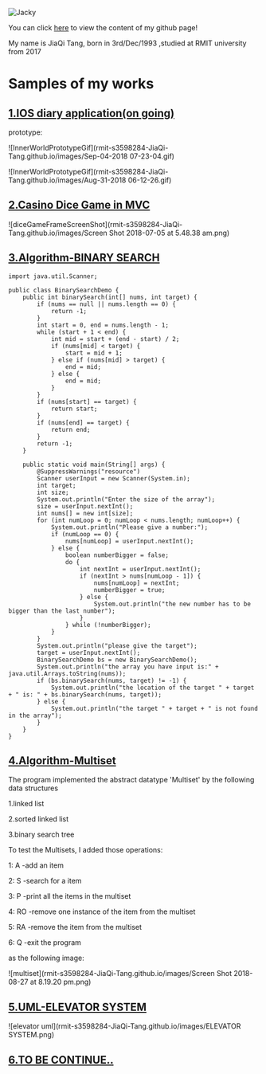 ![Jacky](rmit-s3598284-JiaQi-Tang.github.io/images/IMG_0582.jpg)


You can click [here](https://github.com/rmit-s3598284-JiaQi-Tang/rmit-s3598284-JiaQi-Tang.github.io) to view the content of my github page!

My name is JiaQi Tang, born in 3rd/Dec/1993 ,studied at RMIT university from 2017

# **Samples of my works**

## [1.IOS diary application(on going)](https://github.com/rmit-s3598284-JiaQi-Tang/InnerWorld_IOS_Application)

prototype:

![InnerWorldPrototypeGif](rmit-s3598284-JiaQi-Tang.github.io/images/Sep-04-2018 07-23-04.gif)

![InnerWorldPrototypeGif](rmit-s3598284-JiaQi-Tang.github.io/images/Aug-31-2018 06-12-26.gif)

## [2.Casino Dice Game in MVC](https://github.com/rmit-s3598284-JiaQi-Tang/CasinoDiceGame-SADI-assignment2-)

![diceGameFrameScreenShot](rmit-s3598284-JiaQi-Tang.github.io/images/Screen Shot 2018-07-05 at 5.48.38 am.png)

## [3.Algorithm-BINARY SEARCH](https://github.com/rmit-s3598284-JiaQi-Tang/BinarySearch)

```
import java.util.Scanner;

public class BinarySearchDemo {
	public int binarySearch(int[] nums, int target) {
		if (nums == null || nums.length == 0) {
			return -1;
		}
		int start = 0, end = nums.length - 1;
		while (start + 1 < end) {
			int mid = start + (end - start) / 2;
			if (nums[mid] < target) {
				start = mid + 1;
			} else if (nums[mid] > target) {
				end = mid;
			} else {
				end = mid;
			}
		}
		if (nums[start] == target) {
			return start;
		}
		if (nums[end] == target) {
			return end;
		}
		return -1;
	}

	public static void main(String[] args) {
		@SuppressWarnings("resource")
		Scanner userInput = new Scanner(System.in);
		int target;
		int size;
		System.out.println("Enter the size of the array");
		size = userInput.nextInt();
		int nums[] = new int[size];
		for (int numLoop = 0; numLoop < nums.length; numLoop++) {
			System.out.println("Please give a number:");
			if (numLoop == 0) {
				nums[numLoop] = userInput.nextInt();
			} else {
				boolean numberBigger = false;
				do {
					int nextInt = userInput.nextInt();
					if (nextInt > nums[numLoop - 1]) {
						nums[numLoop] = nextInt;
						numberBigger = true;
					} else {
						System.out.println("the new number has to be bigger than the last number");
					}
				} while (!numberBigger);
			}
		}
		System.out.println("please give the target");
		target = userInput.nextInt();
		BinarySearchDemo bs = new BinarySearchDemo();
		System.out.println("the array you have input is:" + java.util.Arrays.toString(nums));
		if (bs.binarySearch(nums, target) != -1) {
			System.out.println("the location of the target " + target + " is: " + bs.binarySearch(nums, target));
		} else {
			System.out.println("the target " + target + " is not found in the array");
		}
	}
}
```

## [4.Algorithm-Multiset](https://github.com/rmit-s3598284-JiaQi-Tang/Algorithm-Multiset_linkedList-sortedLinedList-binarySearchTree)

The program implemented the abstract datatype 'Multiset' by the following data structures

1.linked list

2.sorted linked list

3.binary search tree

To test the Multisets, I added those operations:

1: A -add an item

2: S -search for a item

3: P -print all the items in the multiset

4: RO -remove one instance of the item from the multiset

5: RA -remove the item from the multiset

6: Q -exit the program

as the following image:

![multiset](rmit-s3598284-JiaQi-Tang.github.io/images/Screen Shot 2018-08-27 at 8.19.20 pm.png)

## [5.UML-ELEVATOR SYSTEM](https://github.com/rmit-s3598284-JiaQi-Tang/Elevator)

![elevator uml](rmit-s3598284-JiaQi-Tang.github.io/images/ELEVATOR SYSTEM.png)

## [6.TO BE CONTINUE..](https://github.com/rmit-s3598284-JiaQi-Tang)
